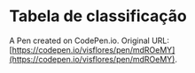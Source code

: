 # Tabela de classificação

A Pen created on CodePen.io. Original URL: [https://codepen.io/visflores/pen/mdROeMY](https://codepen.io/visflores/pen/mdROeMY).


